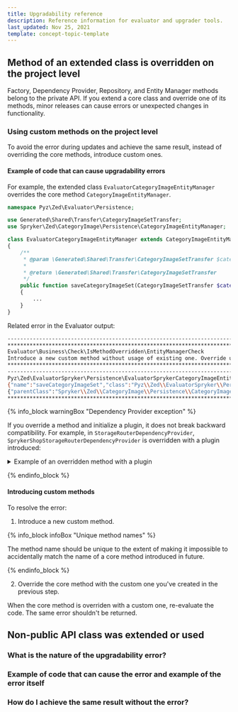 ```yaml
---
title: Upgradability reference
description: Reference information for evaluator and upgrader tools.
last_updated: Nov 25, 2021
template: concept-topic-template
---
```


## Method of an extended class is overridden on the project level

Factory, Dependency Provider, Repository, and Entity Manager methods belong to the private API. If you extend a core class and override one of its methods, minor releases can cause errors or unexpected changes in functionality.

### Using custom methods on the project level

To avoid the error during updates and achieve the same result, instead of overriding the core methods, introduce custom ones.


#### Example of code that can cause upgradability errors

For example, the extended class `EvaluatorCategoryImageEntityManager` overrides the core method `CategoryImageEntityManager`.

```php
namespace Pyz\Zed\Evaluator\Persistence;

use Generated\Shared\Transfer\CategoryImageSetTransfer;
use Spryker\Zed\CategoryImage\Persistence\CategoryImageEntityManager;

class EvaluatorCategoryImageEntityManager extends CategoryImageEntityManager
{
    /**
     * @param \Generated\Shared\Transfer\CategoryImageSetTransfer $categoryImageSetTransfer
     *
     * @return \Generated\Shared\Transfer\CategoryImageSetTransfer
     */
    public function saveCategoryImageSet(CategoryImageSetTransfer $categoryImageSetTransfer): CategoryImageSetTransfer
    {
        ...
    }
}

```

Related error in the Evaluator output:
```bash
------------------------------------------------------------------------------------------------------------------------
************************************************************************************************************************
Evaluator\Business\Check\IsMethodOverridden\EntityManagerCheck
Introduce a new custom method without usage of existing one. Override usage of the current method in all usage of public API.
************************************************************************************************************************
------------------------------------------------------------------------------------------------------------------------
Pyz\Zed\EvaluatorSpryker\Persistence\EvaluatorSprykerCategoryImageEntityManager
{"name":"saveCategoryImageSet","class":"Pyz\\Zed\\EvaluatorSpryker\\Persistence\\EvaluatorSprykerCategoryImageEntityManager"}
{"parentClass":"Spryker\\Zed\\CategoryImage\\Persistence\\CategoryImageEntityManager"}
************************************************************************************************************************
```

{% info_block warningBox "Dependency Provider exception" %}

If you override a method and initialize a plugin, it does not break backward compatibility. For example, in `StorageRouterDependencyProvider`, `SprykerShopStorageRouterDependencyProvider` is overridden with a plugin introduced:

<details>
<summary markdown='span'>Example of an overridden method with a plugin</summary>

```php
<?php

namespace Pyz\Yves\StorageRouter;

use SprykerShop\Yves\CatalogPage\Plugin\StorageRouter\CatalogPageResourceCreatorPlugin;
use SprykerShop\Yves\CmsPage\Plugin\StorageRouter\PageResourceCreatorPlugin;
use SprykerShop\Yves\ProductDetailPage\Plugin\StorageRouter\ProductDetailPageResourceCreatorPlugin;
use SprykerShop\Yves\ProductSetDetailPage\Plugin\StorageRouter\ProductSetDetailPageResourceCreatorPlugin;
use SprykerShop\Yves\RedirectPage\Plugin\StorageRouter\RedirectResourceCreatorPlugin;
use SprykerShop\Yves\StorageRouter\StorageRouterDependencyProvider as SprykerShopStorageRouterDependencyProvider;

class StorageRouterDependencyProvider extends SprykerShopStorageRouterDependencyProvider
{
    /**
     * @return \SprykerShop\Yves\StorageRouterExtension\Dependency\Plugin\ResourceCreatorPluginInterface[]
     */
    protected function getResourceCreatorPlugins(): array
    {
        return [
            new PageResourceCreatorPlugin(),
            new CatalogPageResourceCreatorPlugin(),
            new ProductDetailPageResourceCreatorPlugin(),
            new ProductSetDetailPageResourceCreatorPlugin(),
            new RedirectResourceCreatorPlugin(),
        ];
    }
}
```

</details>

{% endinfo_block %}


#### Introducing custom methods

To resolve the error:

1. Introduce a new custom method.

{% info_block infoBox "Unique method names" %}

The method name should be unique to the extent of making it impossible to accidentally match the name of a core method introduced in future.

{% endinfo_block %}

2. Override the core method with the custom one you've created in the previous step.

When the core method is overriden with a custom one, re-evaluate the code. The same error shouldn't be returned.



## Non-public API class was extended or used

### What is the nature of the upgradability error?


### Example of code that can cause the error and example of the error itself

<!-- make sure that the error example directly relates to the code example -->


### How do I achieve the same result without the error?

<!-- steps and code snippet -->
